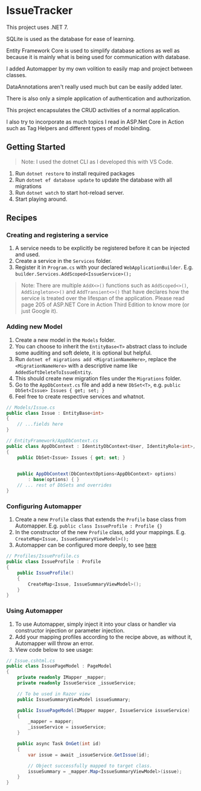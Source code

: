 # IssueTracker

This project uses .NET 7.

SQLite is used as the database for ease of learning.

Entity Framework Core is used to simplify database actions as well as because it is mainly what is being used for communication with database.

I added Automapper by my own volition to easily map and project between classes.

DataAnnotations aren't really used much but can be easily added later.

There is also only a simple application of authentication and authorization.

This project encapsulates the CRUD activities of a normal application.

I also try to incorporate as much topics I read in ASP.Net Core in Action such as Tag Helpers and different types of model binding.

## Getting Started
> Note: I used the dotnet CLI as I developed this with VS Code.
1. Run `dotnet restore` to install required packages
1. Run `dotnet ef database update` to update the database with all migrations
1. Run `dotnet watch` to start hot-reload server.
1. Start playing around.

## Recipes

### Creating and registering a service
1. A service needs to be explicitly be registered before it can be injected and used.
1. Create a service in the `Services` folder.
1. Register it in `Program.cs` with your declared `WebApplicationBuilder`. E.g. `builder.Services.AddScoped<IssueService>();`
> Note: There are multiple `AddX<>()` functions such as `AddScoped<>()`, `AddSingleton<>()` and `AddTransient<>()` that have declares how the service is treated over the lifespan of the application. Please read page 205 of ASP.NET Core in Action Third Edition to know more (or just Google it).

### Adding new Model

1. Create a new model in the `Models` folder.
1. You can choose to inherit the `EntityBase<T>` abstract class to include some auditing and soft delete, it is optional but helpful.
1. Run `dotnet ef migrations add <MigrationNameHere>`, replace the `<MigrationNameHere>` with a descriptive name like `AddedSoftDeleteToIssueEntity`.
1. This should create new migration files under the `Migrations` folder.
1. Go to the `AppDbContext.cs` file and add a new `DbSet<T>`, e.g. `public DbSet<Issue> Issues { get; set; }`
1. Feel free to create respective services and whatnot.

```c#
// Models/Issue.cs
public class Issue : EntityBase<int>
{
    // ...fields here
}

// EntityFramework/AppDbContext.cs
public class AppDbContext : IdentityDbContext<User, IdentityRole<int>, int>
{
    public DbSet<Issue> Issues { get; set; }
    

    public AppDbContext(DbContextOptions<AppDbContext> options)
        : base(options) { }
    // ... rest of DbSets and overrides
}
```

### Configuring Automapper

1. Create a new `Profile` class that extends the `Profile` base class from Automapper. E.g. `public class IssueProfile : Profile {}`
1. In the constructor of the new `Profile` class, add your mappings. E.g. `CreateMap<Issue, IssueSummaryViewModel>();`
1. Automapper can be configured more deeply, to see [here](https://code-maze.com/automapper-net-core/)

```c#
// Profiles/IssueProfile.cs
public class IssueProfile : Profile
{
    public IssueProfile()
    {
        CreateMap<Issue, IssueSummaryViewModel>();
    }
}
```

### Using Automapper
1. To use Automapper, simply inject it into your class or handler via constructor injection or parameter injection.
1. Add your mapping profiles according to the recipe above, as without it, Automapper will throw an error.
1. View code below to see usage:

```c#
// Issue.cshtml.cs
public class IssuePageModel : PageModel
{
    private readonly IMapper _mapper;
    private readonly IssueService _issueService;

    // To be used in Razor view
    public IssueSummaryViewModel issueSummary;

    public IssuePageModel(IMapper mapper, IssueService issueService) 
    {
        _mapper = mapper;
        _issueService = issueService;
    }

    public async Task OnGet(int id)
    {
        var issue = await _issueService.GetIssue(id);

        // Object successfully mapped to target class.
        issueSummary = _mapper.Map<IssueSummaryViewModel>(issue);
    }
}
```